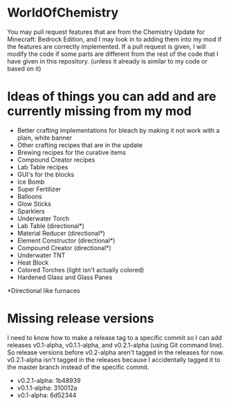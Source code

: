 # WorldOfChemistry
You may pull request features that are from the Chemistry Update for Minecraft: Bedrock Edition, and I may look in to adding them into my mod if the features are correctly implemented. If a pull request is given, I will modify the code if some parts are different from the rest of the code that I have given in this repository. (unless it already is similar to my code or based on it)

# Ideas of things you can add and are currently missing from my mod
* Better crafting implementations for bleach by making it not work with a plain, white banner
* Other crafting recipes that are in the update
* Brewing recipes for the curative items
* Compound Creator recipes
* Lab Table recipes
* GUI's for the blocks
* Ice Bomb
* Super Fertilizer
* Balloons
* Glow Sticks
* Sparklers
* Underwater Torch
* Lab Table (directional*)
* Material Reducer (directional*)
* Element Constructor (directional*)
* Compound Creator (directional*)
* Underwater TNT
* Heat Block
* Colored Torches (light isn't actually colored)
* Hardened Glass and Glass Panes

\*Directional like furnaces

# Missing release versions
I need to know how to make a release tag to a specific commit so I can add releases v0.1-alpha, v0.1.1-alpha, and v0.2.1-alpha (using Git command line). So release versions before v0.2-alpha aren't tagged in the releases for now. v0.2.1-alpha isn't tagged in the releases because I accidentally tagged it to the master branch instead of the specific commit. 
* v0.2.1-alpha: 1b48939
* v0.1.1-alpha: 310012a
* v0.1-alpha: 6d52344
